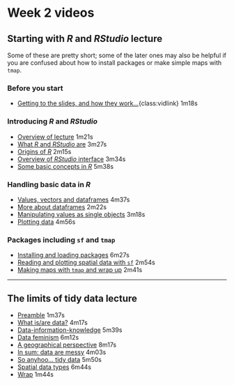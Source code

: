 # Week 2 videos
## Starting with *R* and *RStudio* lecture
Some of these are pretty short; some of the later ones may also be helpful if you are confused about how to install packages or make simple maps with `tmap`.

### Before you start
+ [Getting to the slides, and how they work...](https://southosullivan.com/geog315/video/week-02-lecture-01/geog315-03-2022-starting-r-01.mp4){class:vidlink} 1m18s

### Introducing _R_ and _RStudio_
+ [Overview of lecture](https://southosullivan.com/geog315/video/week-02-lecture-01/geog315-03-2022-starting-r-02.mp4) 1m21s
+ [What _R_ and _RStudio_ are](https://southosullivan.com/geog315/video/week-02-lecture-01/geog315-03-2022-starting-r-03.mp4) 3m27s
+ [Origins of _R_](https://southosullivan.com/geog315/video/week-02-lecture-01/geog315-03-2022-starting-r-04.mp4) 2m15s
+ [Overview of _RStudio_ interface](https://southosullivan.com/geog315/video/week-02-lecture-01/geog315-03-2022-starting-r-05.mp4) 3m34s
+ [Some basic concepts in _R_](https://southosullivan.com/geog315/video/week-02-lecture-01/geog315-03-2022-starting-r-06.mp4) 5m38s

### Handling basic data in _R_
+ [Values, vectors and dataframes](https://southosullivan.com/geog315/video/week-02-lecture-01/geog315-03-2022-starting-r-07.mp4) 4m37s
+ [More about dataframes](https://southosullivan.com/geog315/video/week-02-lecture-01/geog315-03-2022-starting-r-08.mp4) 2m22s
+ [Manipulating values as single objects](https://southosullivan.com/geog315/video/week-02-lecture-01/geog315-03-2022-starting-r-09.mp4) 3m18s
+ [Plotting data](https://southosullivan.com/geog315/video/week-02-lecture-01/geog315-03-2022-starting-r-10.mp4) 4m56s

### Packages including `sf` and `tmap`
+ [Installing and loading packages](https://southosullivan.com/geog315/video/week-02-lecture-01/geog315-03-2022-starting-r-11.mp4) 6m27s
+ [Reading and plotting spatial data with `sf`](https://southosullivan.com/geog315/video/week-02-lecture-01/geog315-03-2022-starting-r-12.mp4) 2m54s
+ [Making maps with `tmap` and wrap up](https://southosullivan.com/geog315/video/week-02-lecture-01/geog315-03-2022-starting-r-13.mp4) 2m41s

---
## The limits of tidy data lecture
+ [Preamble](https://southosullivan.com/geog315/video/week-02-lecture-02/geog315-04-2022-not-so-tidy-data-1.mp4) 1m37s
+ [What is/are data?](https://southosullivan.com/geog315/video/week-02-lecture-02/geog315-04-2022-not-so-tidy-data-2.mp4) 4m17s
+ [Data-information-knowledge](https://southosullivan.com/geog315/video/week-02-lecture-02/geog315-04-2022-not-so-tidy-data-3.mp4) 5m39s
+ [Data feminism](https://southosullivan.com/geog315/video/week-02-lecture-02/geog315-04-2022-not-so-tidy-data-4.mp4) 6m12s
+ [A geographical perspective](https://southosullivan.com/geog315/video/week-02-lecture-02/geog315-04-2022-not-so-tidy-data-5.mp4) 8m17s
+ [In sum: data are messy](https://southosullivan.com/geog315/video/week-02-lecture-02/geog315-04-2022-not-so-tidy-data-6.mp4) 4m03s
+ [So anyhoo... tidy data](https://southosullivan.com/geog315/video/week-02-lecture-02/geog315-04-2022-not-so-tidy-data-7.mp4) 5m50s
+ [Spatial data types](https://southosullivan.com/geog315/video/week-02-lecture-02/geog315-04-2022-not-so-tidy-data-8.mp4) 6m44s
+ [Wrap](https://southosullivan.com/geog315/video/week-02-lecture-02/geog315-04-2022-not-so-tidy-data-9.mp4) 1m44s
